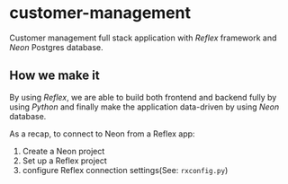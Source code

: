 # customer-management
Customer management full stack application with *Reflex* framework and *Neon* Postgres database.

## How we make it 
By using *Reflex*, we are able to build both frontend and backend fully by using *Python* and finally make the application data-driven by using *Neon* database.

As a recap, to connect to Neon from a Reflex app:
 1. Create a Neon project
 2. Set up a Reflex project
 3. configure Reflex connection settings(See: `rxconfig.py`)


